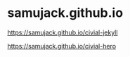 # samujack.github.io

<a href="https://samujack.github.io/civial-jekyll">https://samujack.github.io/civial-jekyll</a>

<a href="https://samujack.github.io/civial-hero">https://samujack.github.io/civial-hero</a>
